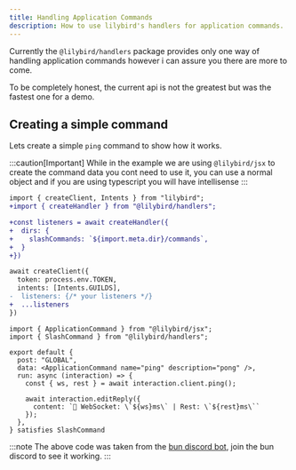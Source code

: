 ```yaml
---
title: Handling Application Commands
description: How to use lilybird's handlers for application commands.
---
```


Currently the `@lilybird/handlers` package provides only one way of handling application commands however i can assure you there are more to come.

To be completely honest, the current api is not the greatest but was the fastest one for a demo.

## Creating a simple command

Lets create a simple `ping` command to show how it works.

:::caution[Important]
While in the example we are using `@lilybird/jsx` to create the command data you cont need to use it, you can use a normal object and if you are using typescript you will have intellisense
:::

```diff lang="ts" title="index.ts"
import { createClient, Intents } from "lilybird";
+import { createHandler } from "@lilybird/handlers";

+const listeners = await createHandler({
+  dirs: {
+    slashCommands: `${import.meta.dir}/commands`,
+  }
+})

await createClient({
  token: process.env.TOKEN,
  intents: [Intents.GUILDS],
-  listeners: {/* your listeners */}
+  ...listeners
})
```

```tsx title="commands/ping.tsx"
import { ApplicationCommand } from "@lilybird/jsx";
import { SlashCommand } from "@lilybird/handlers";

export default {
  post: "GLOBAL",
  data: <ApplicationCommand name="ping" description="pong" />,
  run: async (interaction) => {
    const { ws, rest } = await interaction.client.ping();

    await interaction.editReply({
      content: `🏓 WebSocket: \`${ws}ms\` | Rest: \`${rest}ms\``
    });
  },
} satisfies SlashCommand
```

:::note
The above code was taken from the [bun discord bot](https://github.com/xHyroM/bun-discord-bot), join the bun discord to see it working.
:::